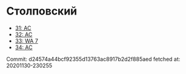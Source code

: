 # Столповский
- [31: AC](31.md)
- [32: AC](32.md)
- [33: WA 7](33.md)
- [34: AC](34.md)

Commit: d24574a44bcf92355d13763ac8917b2d2f885aed
 fetched at: 20201130-230255
